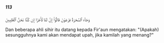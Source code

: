 ##### 113

<span class="ayah">وَجَآءَ ٱلسَّحَرَةُ فِرْعَوْنَ قَالُوٓا۟ إِنَّ لَنَا لَأَجْرًا إِن كُنَّا نَحْنُ ٱلْغَٰلِبِينَ</span>

<span class="ayah_translation">Dan beberapa ahli sihir itu datang kepada Fir'aun mengatakan: "(Apakah) sesungguhnya kami akan mendapat upah, jika kamilah yang menang?"</span>
